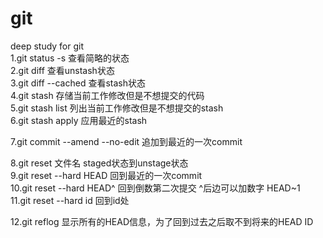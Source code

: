# git
deep study for git<br />
1.git status -s 查看简略的状态<br />
2.git diff 查看unstash状态<br />
3.git diff --cached 查看stash状态<br />
4.git stash 存储当前工作修改但是不想提交的代码<br />
5.git stash list 列出当前工作修改但是不想提交的stash<br />
6.git stash apply 应用最近的stash<br />

7.git commit --amend --no-edit 追加到最近的一次commit<br />

8.git reset 文件名 staged状态到unstage状态<br />
9.git reset --hard HEAD 回到最近的一次commit<br />
10.git reset --hard HEAD^ 回到倒数第二次提交 ^后边可以加数字 HEAD~1<br />
11.git reset --hard id 回到id处<br />


12.git reflog 显示所有的HEAD信息，为了回到过去之后取不到将来的HEAD ID<br />

